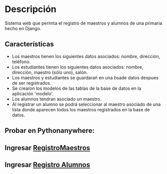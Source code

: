 # Descripción
Sistema web que perimta el registro de maestros y alumnos de una primaria hecho en Django.
## Características
* Los maestros tienen los siguientes datos asociados: nombre, dirección, teléfono.
* Los estudiantes tienen los siguientes datos asociados: nombre, dirección, maestro (sólo uno), salón.
* Los maestros y estudiantes se guardarań en una bsade datos despues de ser registrados.
* Se crearon los modelos de las tablas de la base de datos en la aplicación 'modelo'.
* Los alumnos tendran asociado un maestro.
* Al registrar un alumno se podrá seleccionar al maestro asociado de una lista donde aparecen todos los maestros registrados en la base de datos. 
## Probar en Pythonanywhere:
## Ingresar [RegistroMaestros](http://craneonegro.pythonanywhere.com/RegistroMaestros "Heading link")
## Ingresar [Registro Alumnos](http://craneonegro.pythonanywhere.com/RegistroAlumnos "Heading link")
